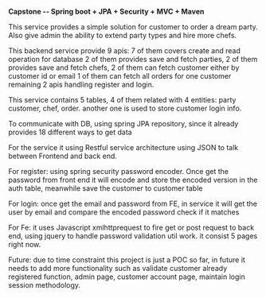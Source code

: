 **Capstone -- Spring boot + JPA + Security + MVC + Maven**

This service provides a simple solution for customer to order a dream party. Also give admin the ability to extend party types
and hire more chefs. 

This backend service provide 9 apis: 
7 of them covers create and read operation for database
2 of them provides save and fetch parties,
2 of them provides save and fetch chefs,
2 of them can fetch customer either by customer id or email
1 of them can fetch all orders for one customer
remaining 2 apis handling register and login.

This service contains 5 tables, 4 of them related with 4 entities: party
customer, chef, order. another one is used to store customer login info.

To communicate with DB, using spring JPA repository, since it already provides 18 different ways to get data

For the service it using Restful service architecture using JSON to talk between Frontend and back end.

For register: using spring security password encoder. Once get the password from front end it will encode and store the encoded version in the auth table, meanwhile save the customer to customer table

For login: once get the email and password from FE, in service it will get the user by email and compare the encoded password check if it matches

For Fe: it uses Javascript xmlhttprequest to fire get or post request to back end, using jquery to handle password validation util work.
it consist 5 pages right now.

Future: due to time constraint this project is just a POC so far, in future it needs to add more functionality such as validate customer already registered function, admin page, customer account page, maintain login session methodology.